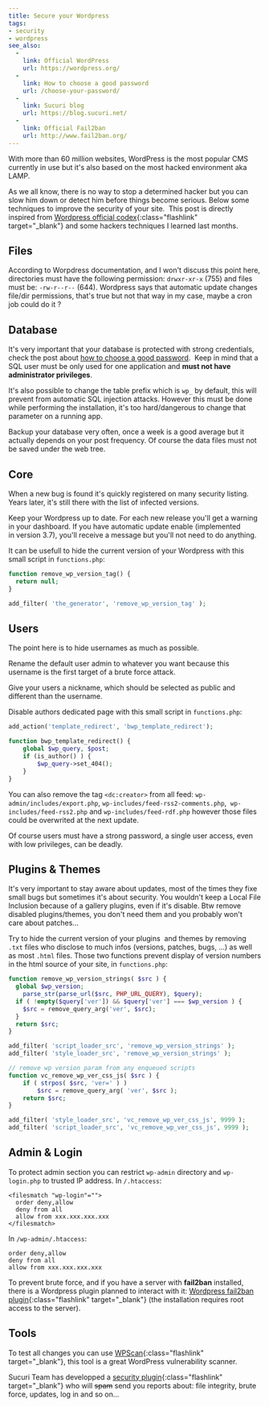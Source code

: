 ```yaml
---
title: Secure your Wordpress
tags:
- security
- wordpress
see_also:
  -
    link: Official WordPress
    url: https://wordpress.org/
  -
    link: How to choose a good password
    url: /choose-your-password/
  -
    link: Sucuri blog
    url: https://blog.sucuri.net/
  -
    link: Official Fail2ban
    url: http://www.fail2ban.org/
---
```

With more than 60 million websites, WordPress is the most popular CMS currently in use but it's also based on the most hacked environment aka LAMP. 

As we all know, there is no way to stop a determined hacker but you can slow him down or detect him before things become serious. 
Below some techniques to improve the security of your site. 
This post is directly inspired from [Wordpress official codex](http://codex.wordpress.org/Hardening_WordPress){:class="flashlink" target="_blank"} and some hackers techniques I learned last months.

## Files

According to Worpdress documentation, and I won't discuss this point here, directories must have the following permission: `drwxr-xr-x` (755) and files must be: `-rw-r--r--` (644). 
Wordpress says that automatic update changes file/dir permissions, that's true but not that way in my case, maybe a cron job could do it ?

<!--more-->

## Database

It's very important that your database is protected with strong credentials, check the post about [how to choose a good password](http://blog.10degres.net/choose-your-password/). 
Keep in mind that a SQL user must be only used for one application and **must not have administrator privileges**.

It's also possible to change the table prefix which is `wp_` by default, this will prevent from automatic SQL injection attacks. 
However this must be done while performing the installation, it's too hard/dangerous to change that parameter on a running app.

Backup your database very often, once a week is a good average but it actually depends on your post frequency. 
Of course the data files must not be saved under the web tree.

## Core

When a new bug is found it's quickly registered on many security listing. 
Years later, it's still there with the list of infected versions.

Keep your Wordpress up to date. For each new release you'll get a warning in your dashboard. 
If you have automatic update enable (implemented in version 3.7), you'll receive a message but you'll not need to do anything.

It can be usefull to hide the current version of your Wordpress with this small script in `functions.php`:

```php
function remove_wp_version_tag() {
  return null;
}

add_filter( 'the_generator', 'remove_wp_version_tag' );
```

## Users

The point here is to hide usernames as much as possible.

Rename the default user admin to whatever you want because this username is the first target of a brute force attack.

Give your users a nickname, which should be selected as public and different than the username.

Disable authors dedicated page with this small script in `functions.php`:

```php
add_action('template_redirect', 'bwp_template_redirect');

function bwp_template_redirect() {
    global $wp_query, $post;
    if (is_author() ) {
        $wp_query->set_404();
    }
}
```

You can also remove the tag `<dc:creator>` from all feed: `wp-admin/includes/export.php`, `wp-includes/feed-rss2-comments.php`, 
`wp-includes/feed-rss2.php` and `wp-includes/feed-rdf.php` however those files could be overwrited at the next update.

Of course users must have a strong password, a single user access, even with low privileges, can be deadly.

## Plugins & Themes

It's very important to stay aware about updates, most of the times they fixe small bugs but sometimes it's about security. 
You wouldn't keep a Local File Inclusion because of a gallery plugins, even if it's disable. Btw remove disabled plugins/themes, you don't need them and you probably won't care about patches...

Try to hide the current version of your plugins  and themes by removing `.txt` files who disclose to much infos (versions, patches, bugs, ...) as well as most `.html` files. 
Those two functions prevent display of version numbers in the html source of your site, in `functions.php`:

```php
function remove_wp_version_strings( $src ) {
  global $wp_version;
    parse_str(parse_url($src, PHP_URL_QUERY), $query);
  if ( !empty($query['ver']) && $query['ver'] === $wp_version ) {
    $src = remove_query_arg('ver', $src);
  }
  return $src;
}

add_filter( 'script_loader_src', 'remove_wp_version_strings' );
add_filter( 'style_loader_src', 'remove_wp_version_strings' );

// remove wp version param from any enqueued scripts
function vc_remove_wp_ver_css_js( $src ) {
    if ( strpos( $src, 'ver=' ) )
        $src = remove_query_arg( 'ver', $src );
    return $src;
}

add_filter( 'style_loader_src', 'vc_remove_wp_ver_css_js', 9999 );
add_filter( 'script_loader_src', 'vc_remove_wp_ver_css_js', 9999 );
```

## Admin & Login

To protect admin section you can restrict `wp-admin` directory and `wp-login.php` to trusted IP address. In `/.htaccess`:

```
<filesmatch "wp-login"="">
  order deny,allow
  deny from all
  allow from xxx.xxx.xxx.xxx
</filesmatch>
```

In `/wp-admin/.htaccess`:

```
order deny,allow
deny from all
allow from xxx.xxx.xxx.xxx
```

To prevent brute force, and if you have a server with **fail2ban** installed, there is a Wordpress plugin planned to interact with it: 
[Wordpress fail2ban plugin](https://wordpress.org/plugins/wp-fail2ban/){:class="flashlink" target="_blank"} (the installation requires root access to the server).

## Tools

To test all changes you can use [WPScan](http://wpscan.org/){:class="flashlink" target="_blank"}, this tool is a great WordPress vulnerability scanner.

Sucuri Team has developped a [security plugin](https://wordpress.org/plugins/sucuri-scanner/ "Wordpress Sucuri plugin"){:class="flashlink" target="_blank"} who will ~~spam~~ send you reports about: 
file integrity, brute force, updates, log in and so on...
